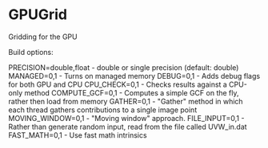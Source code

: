 # GPUGrid
Gridding for the GPU

Build options:

PRECISION=double,float - double or single precision (default: double)
MANAGED=0,1            - Turns on managed memory
DEBUG=0,1              - Adds debug flags for both GPU and CPU
CPU_CHECK=0,1          - Checks results against a CPU-only method
COMPUTE_GCF=0,1        - Computes a simple GCF on the fly, rather
                           then load from memory
GATHER=0,1             - "Gather" method in which each thread gathers
                           contributions to a single image point
MOVING_WINDOW=0,1      - "Moving window" approach.
FILE_INPUT=0,1         - Rather than generate random input, read from 
                           the file called UVW_in.dat
FAST_MATH=0,1          - Use fast math intrinsics

